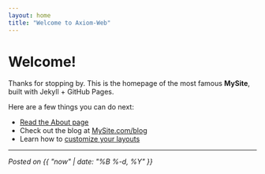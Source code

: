 ```yaml
---
layout: home
title: "Welcome to Axiom-Web"
---
```


# Welcome!

Thanks for stopping by. This is the homepage of the most famous **MySite**, built with Jekyll + GitHub Pages.

Here are a few things you can do next:

- [Read the About page](/about)  
- Check out the blog at [MySite.com/blog](/blog)  
- Learn how to [customize your layouts](https://jekyllrb.com/docs/themes/#overriding-theme-defaults)

---

*Posted on {{ "now" | date: "%B %-d, %Y" }}*
